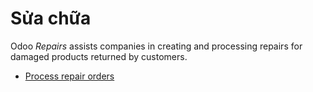 # Sửa chữa

Odoo *Repairs* assists companies in creating and processing repairs for damaged products returned by
customers.

* [Process repair orders](repairs/repair_orders.md)
